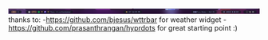 ![240829_18h39m49](https://github.com/JakubZ0/waybar/blob/main/240829_18h39m49s_screenshot.png?raw=true)
thanks to:
-https://github.com/bjesus/wttrbar for weather widget
-https://github.com/prasanthrangan/hyprdots for great starting point :)
